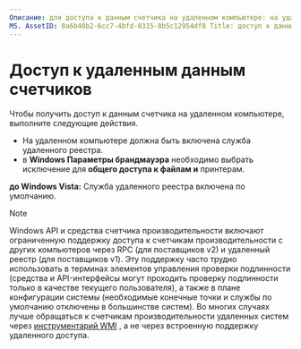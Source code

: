```yaml
---
Описание: для доступа к данным счетчика на удаленном компьютере: на удаленном компьютере должна быть включена служба удаленного реестра. в Windows Параметры брандмауэра необходимо выбрать исключение для общего доступа к файлам и принтерам. до Windows Vista: служба удаленного реестра включена по умолчанию.
MS. AssetID: 0a6b40b2-6cc7-4bfd-8315-8b5c12954df8 Title: доступ к данным удаленного счетчика MS. Topic: статья MS. Date: 08/17/2020
---
```


# <a name="accessing-remote-counter-data"></a>Доступ к удаленным данным счетчиков

Чтобы получить доступ к данным счетчика на удаленном компьютере, выполните следующие действия.

- На удаленном компьютере должна быть включена служба удаленного реестра.
- в **Windows Параметры брандмауэра** необходимо выбрать исключение для **общего доступа к файлам и** принтерам.

**до Windows Vista:** Служба удаленного реестра включена по умолчанию.

> [!NOTE]
> Windows API и средства счетчика производительности включают ограниченную поддержку доступа к счетчикам производительности с других компьютеров через RPC (для поставщиков v2) и удаленный реестр (для поставщиков v1). Эту поддержку часто трудно использовать в терминах элементов управления проверки подлинности (средства и API-интерфейсы могут проходить проверку подлинности только в качестве текущего пользователя), а также в плане конфигурации системы (необходимые конечные точки и службы по умолчанию отключены в большинстве систем). Во многих случаях лучше обращаться к счетчикам производительности удаленных систем через [инструментарий WMI](/windows/desktop/WmiSdk/monitoring-performance-data) , а не через встроенную поддержку удаленного доступа.
